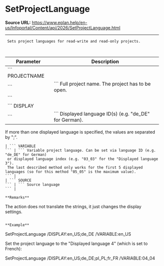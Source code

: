 # SetProjectLanguage

**Source URL:** https://www.eplan.help/en-us/Infoportal/Content/api/2026/SetProjectLanguage.html

---

```
 Sets project languages for read-write and read-only projects.
 
```

  

| Parameter | Description |
| --- | --- |
| ``` PROJECTNAME ``` | ``` Full project name. The project has to be open. ``` |
| ``` DISPLAY ``` | ``` Displayed language ID(s) (e.g. "de_DE" for German).  If more than one displayed language is specified, the values are separated by ";". ``` |
| ``` VARIABLE ``` | ``` Variable project language. Can be set via language ID (e.g. "de_DE" for German)  or displayed language index (e.g. "03_03" for the "Displayed language 3").  The last described method only works for the first 5 displayed languages (so for this method "05_05" is the maximum value). ``` |
| ``` SOURCE ``` | ``` Source language ``` |

**Remarks**

```
  The action does not translate the strings, it just changes the display settings.
 
```

**Example**

```
SetProjectLanguage /DISPLAY:en_US;de_DE /VARIABLE:en_US
   

 Set the project language to the "Displayed language 4" (which is set to French):
   SetProjectLanguage /DISPLAY:en_US;de_DE;pl_PL;fr_FR /VARIABLE:04_04
   
```